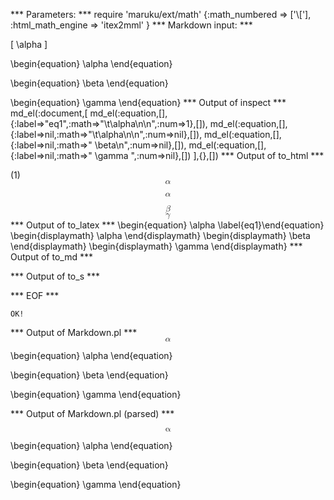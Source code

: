 
*** Parameters: ***
require 'maruku/ext/math'
{:math_numbered => ['\\['], :html_math_engine => 'itex2mml' }
*** Markdown input: ***

\[
	\alpha
\]

\begin{equation}
	\alpha
\end{equation}

\begin{equation} \beta
\end{equation}


\begin{equation} \gamma \end{equation}
*** Output of inspect ***
md_el(:document,[
	md_el(:equation,[],{:label=>"eq1",:math=>"\t\\alpha\n\n",:num=>1},[]),
	md_el(:equation,[],{:label=>nil,:math=>"\t\\alpha\n\n",:num=>nil},[]),
	md_el(:equation,[],{:label=>nil,:math=>" \\beta\n",:num=>nil},[]),
	md_el(:equation,[],{:label=>nil,:math=>" \\gamma ",:num=>nil},[])
],{},[])
*** Output of to_html ***
<div class='maruku-equation' id='eq:eq1'><span class='maruku-eq-number'>(1)</span><math class='maruku-mathml' display='block' xmlns='http://www.w3.org/1998/Math/MathML'><mi>&alpha;</mi></math><div class='maruku-eq-tex'><code style='display: none'>	\alpha

</code></div></div><div class='maruku-equation'><math class='maruku-mathml' display='block' xmlns='http://www.w3.org/1998/Math/MathML'><mi>&alpha;</mi></math><div class='maruku-eq-tex'><code style='display: none'>	\alpha

</code></div></div><div class='maruku-equation'><math class='maruku-mathml' display='block' xmlns='http://www.w3.org/1998/Math/MathML'><mi>&beta;</mi></math><div class='maruku-eq-tex'><code style='display: none'> \beta
</code></div></div><div class='maruku-equation'><math class='maruku-mathml' display='block' xmlns='http://www.w3.org/1998/Math/MathML'><mi>&gamma;</mi></math><div class='maruku-eq-tex'><code style='display: none'> \gamma </code></div></div>
*** Output of to_latex ***
\begin{equation}
\alpha
\label{eq1}\end{equation}
\begin{displaymath}
\alpha
\end{displaymath}
\begin{displaymath}
\beta
\end{displaymath}
\begin{displaymath}
\gamma
\end{displaymath}
*** Output of to_md ***

*** Output of to_s ***

*** EOF ***



	OK!



*** Output of Markdown.pl ***
<math xmlns='http://www.w3.org/1998/Math/MathML' display='block'><mi>&alpha;</mi></math>

<p>\begin{equation}
    \alpha
\end{equation}</p>

<p>\begin{equation} \beta
\end{equation}</p>

<p>\begin{equation} \gamma \end{equation}</p>

*** Output of Markdown.pl (parsed) ***
<div>
 <math display='block' xmlns='http://www.w3.org/1998/Math/MathML'>
  <mi>
   &alpha;
  </mi>
 </math>
 <p>
  \begin{equation} \alpha \end{equation}
 </p>
 <p>
  \begin{equation} \beta \end{equation}
 </p>
 <p>
  \begin{equation} \gamma \end{equation}
 </p>
</div>